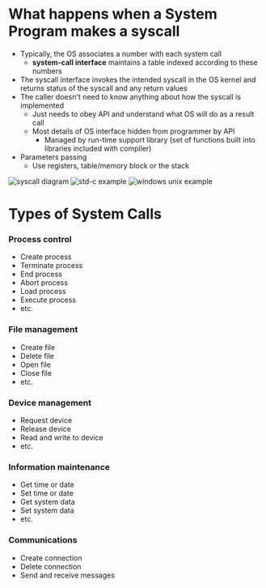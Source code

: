 # What happens when a System Program makes a syscall

- Typically, the OS associates a number with each system call
	- **system-call interface** maintains a table indexed according to these numbers
- The syscall interface invokes the intended syscall in the OS kernel and returns status of the syscall and any return values
- The caller doesn't need to know anything about how the syscall is implemented
	- Just needs to obey API and understand what OS will do as a result call
	- Most details of OS interface hidden from programmer by API
		- Managed by run-time support library (set of functions built into libraries included with compiler)
- Parameters passing
	- Use registers, table/memory block or the stack

![syscall diagram](syscall-diag.png)
![std-c example](c-syscall.png)
![windows unix example](syscall3.png)

# Types of System Calls

### Process control 

- Create process
- Terminate process
- End process
- Abort process
- Load process
- Execute process
- etc.

### File management

- Create file
- Delete file
- Open file
- Close file
- etc.

### Device management

- Request device
- Release device
- Read and write to device
- etc.

### Information maintenance

- Get time or date
- Set time or date
- Get system data
- Set system data
- etc.

### Communications

- Create connection
- Delete connection
- Send and receive messages